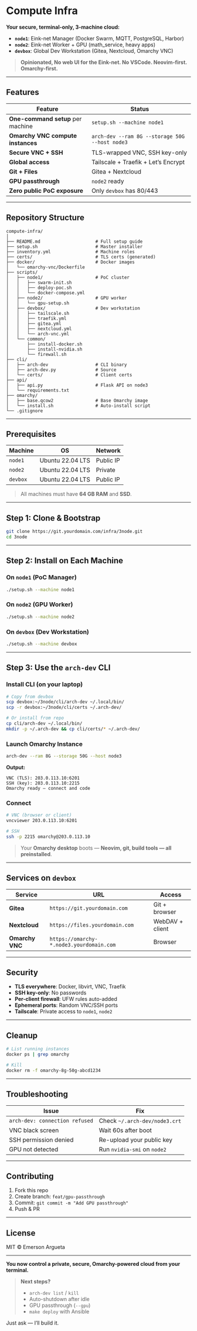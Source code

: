# Compute Infra

**Your secure, terminal-only, 3-machine cloud:**

- **`node1`**: Eink-net Manager (Docker Swarm, MQTT, PostgreSQL, Harbor)
- **`node2`**: Eink-net Worker + GPU (math_service, heavy apps)
- **`devbox`**: Global Dev Workstation (Gitea, Nextcloud, Omarchy VNC)

> **Opinionated, No web UI for the Eink-net. No VSCode. Neovim-first. Omarchy-first.**

---

## Features

| Feature | Status |
|-------|--------|
| **One-command setup** per machine | `setup.sh --machine node1` |
| **Omarchy VNC compute instances** | `arch-dev --ram 8G --storage 50G --host node3` |
| **Secure VNC + SSH** | TLS-wrapped VNC, SSH key-only |
| **Global access** | Tailscale + Traefik + Let’s Encrypt |
| **Git + Files** | Gitea + Nextcloud |
| **GPU passthrough** | `node2` ready |
| **Zero public PoC exposure** | Only `devbox` has 80/443 |

---

## Repository Structure

```
compute-infra/
│
├── README.md                     # Full setup guide
├── setup.sh                      # Master installer
├── inventory.yml                 # Machine roles
├── certs/                        # TLS certs (generated)
├── docker/                       # Docker images
│   └── omarchy-vnc/Dockerfile
├── scripts/
│   ├── node1/                    # PoC cluster
│   │   ├── swarm-init.sh
│   │   ├── deploy-poc.sh
│   │   └── docker-compose.yml
│   ├── node2/                    # GPU worker
│   │   └── gpu-setup.sh
│   ├── devbox/                   # Dev workstation
│   │   ├── tailscale.sh
│   │   ├── traefik.yml
│   │   ├── gitea.yml
│   │   ├── nextcloud.yml
│   │   └── arch-vnc.yml
│   └── common/
│       ├── install-docker.sh
│       ├── install-nvidia.sh
│       └── firewall.sh
├── cli/
│   ├── arch-dev                  # CLI binary
│   ├── arch-dev.py               # Source
│   └── certs/                    # Client certs
├── api/
│   ├── api.py                    # Flask API on node3
│   └── requirements.txt
├── omarchy/
│   ├── base.qcow2                # Base Omarchy image
│   └── install.sh                # Auto-install script
└── .gitignore
```

---

## Prerequisites

| Machine | OS | Network |
|--------|----|--------|
| `node1` | Ubuntu 22.04 LTS | Public IP |
| `node2` | Ubuntu 22.04 LTS | Private |
| `devbox` | Ubuntu 22.04 LTS | Public IP |

> All machines must have **64 GB RAM** and **SSD**.

---

## Step 1: Clone & Bootstrap

```bash
git clone https://git.yourdomain.com/infra/3node.git
cd 3node
```

---

## Step 2: Install on Each Machine

### On `node1` (PoC Manager)

```bash
./setup.sh --machine node1
```

### On `node2` (GPU Worker)

```bash
./setup.sh --machine node2
```

### On `devbox` (Dev Workstation)

```bash
./setup.sh --machine devbox
```

---

## Step 3: Use the `arch-dev` CLI

### Install CLI (on your laptop)

```bash
# Copy from devbox
scp devbox:~/3node/cli/arch-dev ~/.local/bin/
scp -r devbox:~/3node/cli/certs ~/.arch-dev/

# Or install from repo
cp cli/arch-dev ~/.local/bin/
mkdir -p ~/.arch-dev && cp cli/certs/* ~/.arch-dev/
```

### Launch Omarchy Instance

```bash
arch-dev --ram 8G --storage 50G --host node3
```

**Output:**
```
VNC (TLS): 203.0.113.10:6201
SSH (key): 203.0.113.10:2215
Omarchy ready — connect and code
```

### Connect

```bash
# VNC (browser or client)
vncviewer 203.0.113.10:6201

# SSH
ssh -p 2215 omarchy@203.0.113.10
```

> Your **Omarchy desktop** boots — **Neovim, git, build tools — all preinstalled**.

---

## Services on `devbox`

| Service | URL | Access |
|-------|-----|--------|
| **Gitea** | `https://git.yourdomain.com` | Git + browser |
| **Nextcloud** | `https://files.yourdomain.com` | WebDAV + client |
| **Omarchy VNC** | `https://omarchy-*.node3.yourdomain.com` | Browser |

---

## Security

- **TLS everywhere**: Docker, libvirt, VNC, Traefik
- **SSH key-only**: No passwords
- **Per-client firewall**: UFW rules auto-added
- **Ephemeral ports**: Random VNC/SSH ports
- **Tailscale**: Private access to `node1`, `node2`

---

## Cleanup

```bash
# List running instances
docker ps | grep omarchy

# Kill
docker rm -f omarchy-8g-50g-abcd1234
```

---

## Troubleshooting

| Issue | Fix |
|------|-----|
| `arch-dev: connection refused` | Check `~/.arch-dev/node3.crt` |
| VNC black screen | Wait 60s after boot |
| SSH permission denied | Re-upload your public key |
| GPU not detected | Run `nvidia-smi` on `node2` |

---

## Contributing

1. Fork this repo
2. Create branch: `feat/gpu-passthrough`
3. Commit: `git commit -m "Add GPU passthrough"`
4. Push & PR

---

## License

MIT © Emerson Argueta

---

**You now control a private, secure, Omarchy-powered cloud from your terminal.**

> **Next steps?**  
> - `arch-dev list` / `kill`  
> - Auto-shutdown after idle  
> - GPU passthrough (`--gpu`)  
> - `make deploy` with Ansible

Just ask — I’ll build it.
